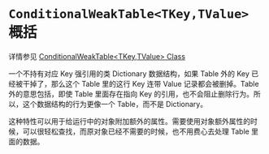 # `ConditionalWeakTable<TKey,TValue>` 概括

详情参见 [ConditionalWeakTable&lt;TKey,TValue> Class](https://docs.microsoft.com/en-us/dotnet/api/system.runtime.compilerservices.conditionalweaktable-2)

一个不持有对应 Key 强引用的类 Dictionary 数据结构，如果 Table 外的 Key 已经被干掉了，那么这个 Table 里的这行 Key 连带 Value 记录都会被删掉。Table 外的意思包括，即使 Table 里面存在指向 Key 的引用，也不会阻止删除行为。所以，这个数据结构的行为更像一个 Table，而不是 Dictionary。

这种特性可以用于给运行中的对象附加额外的属性。需要使用对象额外属性的时候，可以很轻松查找，而原对象已经不需要的时候，也不用费心去处理 Table 里面的数据。
